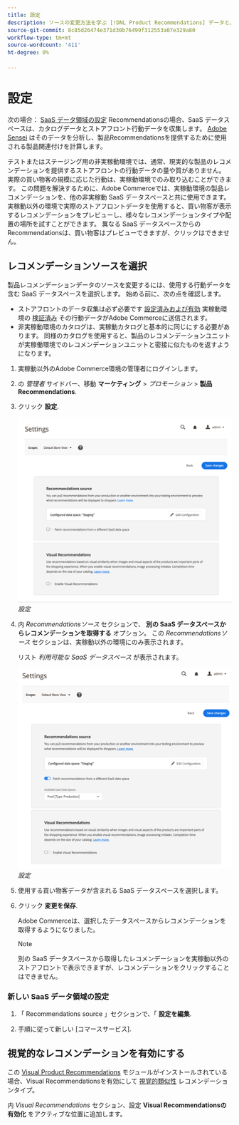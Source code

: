 ```yaml
---
title: 設定
description: ソースの変更方法を学ぶ [!DNL Product Recommendations] データと、視覚的なレコメンデーションを有効にする方法を説明します。
source-git-commit: 8c85d26474e371d30b76499f312553a07e329a80
workflow-type: tm+mt
source-wordcount: '411'
ht-degree: 0%

---
```


# 設定

次の場合： [SaaS データ領域の設定](https://docs.magento.com/user-guide/configuration/services/saas.html) Recommendationsの場合、SaaS データスペースは、カタログデータとストアフロント行動データを収集します。 [Adobe Sensei](https://www.adobe.com/sensei.html) はそのデータを分析し、製品Recommendationsを提供するために使用される製品関連付けを計算します。

テストまたはステージング用の非実稼動環境では、通常、現実的な製品のレコメンデーションを提供するストアフロントの行動データの量や質がありません。 実際の買い物客の規模に応じた行動は、実稼動環境でのみ取り込むことができます。 この問題を解決するために、Adobe Commerceでは、実稼動環境の製品レコメンデーションを、他の非実稼動 SaaS データスペースと共に使用できます。 実稼動以外の環境で実際のストアフロントデータを使用すると、買い物客が表示するレコメンデーションをプレビューし、様々なレコメンデーションタイプや配置の場所を試すことができます。 異なる SaaS データスペースからのRecommendationsは、買い物客はプレビューできますが、クリックはできません。

## レコメンデーションソースを選択

製品レコメンデーションデータのソースを変更するには、使用する行動データを含む SaaS データスペースを選択します。 始める前に、次の点を確認します。

- ストアフロントのデータ収集は必ず必要です [設定済みおよび有効](install-configure.md) 実稼動環境の [検証済み](verify.md) その行動データがAdobe Commerceに送信されます。
- 非実稼動環境のカタログは、実稼動カタログと基本的に同じにする必要があります。 同様のカタログを使用すると、製品のレコメンデーションユニットが実稼働環境でのレコメンデーションユニットと密接に似たものを返すようになります。

1. 実稼動以外のAdobe Commerce環境の管理者にログインします。

1. の _管理者_ サイドバー、移動 **マーケティング** > _プロモーション_ > **製品Recommendations**.

1. クリック **設定**.

   ![製品レコメンデーション設定](assets/settings.png)
   _設定_

1. 内 _Recommendationsソース_ セクションで、 **別の SaaS データスペースからレコメンデーションを取得する** オプション。 この _Recommendationsソース_ セクションは、実稼動以外の環境にのみ表示されます。

   リスト _利用可能な SaaS データスペース_ が表示されます。

   ![製品レコメンデーション設定](assets/settings-select-saas.png)
   _設定_

1. 使用する買い物客データが含まれる SaaS データスペースを選択します。

1. クリック **変更を保存**.

   Adobe Commerceは、選択したデータスペースからレコメンデーションを取得するようになりました。

   >[!NOTE]
   >
   > 別の SaaS データスペースから取得したレコメンデーションを実稼動以外のストアフロントで表示できますが、レコメンデーションをクリックすることはできません。

### 新しい SaaS データ領域の設定

1. 「 Recommendations source 」セクションで、「 **設定を編集**.

1. 手順に従って新しい [コマースサービス].

## 視覚的なレコメンデーションを有効にする

この [Visual Product Recommendations](install-configure.md) モジュールがインストールされている場合、Visual Recommendationsを有効にして [視覚的類似性](type.md#visualsim) レコメンデーションタイプ。

内 _Visual Recommendations_ セクション、設定 **Visual Recommendationsの有効化** をアクティブな位置に追加します。
